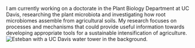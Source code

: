 I am currently working on a doctorate in the Plant Biology Department at UC Davis, researching the plant microbiota and investigating how root microbiomes assemble from agricultural soils. My research focuses on processes and mechanisms that could provide useful information towards developing appropriate tools for a sustainable intensification of agriculture.  
![Esteban with a UC Davis water tower in the background.](img/frontpicture.png)
